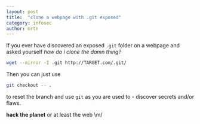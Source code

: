 ```yaml
---
layout: post
title:  "clone a webpage with .git exposed"
category: infosec
author: mrtn
---
```


If you ever have discovered an exposed `.git` folder on a webpage and asked yourself *how do i clone the damn thing?*

```bash
wget --mirror -I .git http://TARGET.com/.git/
```

Then you can just use

```bash
git checkout -- . 
```

to reset the branch and use `git` as you are used to - discover secrets and/or flaws. 


**hack the planet** or at least the web \m/
